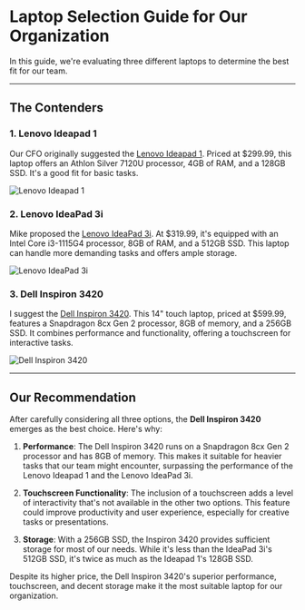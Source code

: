 
# Laptop Selection Guide for Our Organization

In this guide, we're evaluating three different laptops to determine the best fit for our team.

---

## The Contenders

### 1. Lenovo Ideapad 1

Our CFO originally suggested the [Lenovo Ideapad 1](https://www.bestbuy.com/site/lenovo-ideapad-1-15-6-hd-laptop-athlon-silver-7120u-with-4gb-memory-128gb-ssd-cloud-grey/6531746.p?skuId=6531746). Priced at $299.99, this laptop offers an Athlon Silver 7120U processor, 4GB of RAM, and a 128GB SSD. It's a good fit for basic tasks.

![Lenovo Ideapad 1](CFO.jpeg)

### 2. Lenovo IdeaPad 3i

Mike proposed the [Lenovo IdeaPad 3i](https://www.amazon.com/Lenovo-IdeaPad-Business-Student-i3-1115G4/dp/B0BSR6N4WY/ref=sr_1_2_sspa?crid=31ZBEMBLDQUC1&keywords=lenovo%2Blaptop&qid=1689560155&refinements=p_n_feature_thirty-three_browse-bin%3A23720419011&rnid=23720416011&s=pc&sprefix=lenovo%2B%2Caps%2C196&sr=1-2-spons&sp_csd=d2lkZ2V0TmFtZT1zcF9hdGY&th=1). At $319.99, it's equipped with an Intel Core i3-1115G4 processor, 8GB of RAM, and a 512GB SSD. This laptop can handle more demanding tasks and offers ample storage.

![Lenovo IdeaPad 3i](Mike-Laptop-Image-URL-Here)

### 3. Dell Inspiron 3420

I suggest the [Dell Inspiron 3420](https://www.bestbuy.com/site/dell-inspiron-3420-14-touch-laptop-snapdragon-8cx-gen-2-8gb-memory-256gb-solid-state-drive-platinum-silver/6525656.p?skuId=6525656&ref=212&loc=1&ref=212&loc=1&gclid=7f1b7c53dd381643e9ab18e57c91ae7a&gclsrc=3p.ds&msclkid=7f1b7c53dd381643e9ab18e57c91ae7a). This 14" touch laptop, priced at $599.99, features a Snapdragon 8cx Gen 2 processor, 8GB of memory, and a 256GB SSD. It combines performance and functionality, offering a touchscreen for interactive tasks.

![Dell Inspiron 3420](Our-Recommendation-Laptop-Image-URL-Here)

---

## Our Recommendation

After carefully considering all three options, the **Dell Inspiron 3420** emerges as the best choice. Here's why:

1. **Performance**: The Dell Inspiron 3420 runs on a Snapdragon 8cx Gen 2 processor and has 8GB of memory. This makes it suitable for heavier tasks that our team might encounter, surpassing the performance of the Lenovo Ideapad 1 and the Lenovo IdeaPad 3i.

2. **Touchscreen Functionality**: The inclusion of a touchscreen adds a level of interactivity that's not available in the other two options. This feature could improve productivity and user experience, especially for creative tasks or presentations.

3. **Storage**: With a 256GB SSD, the Inspiron 3420 provides sufficient storage for most of our needs. While it's less than the IdeaPad 3i's 512GB SSD, it's twice as much as the Ideapad 1's 128GB SSD.

Despite its higher price, the Dell Inspiron 3420's superior performance, touchscreen, and decent storage make it the most suitable laptop for our organization.
